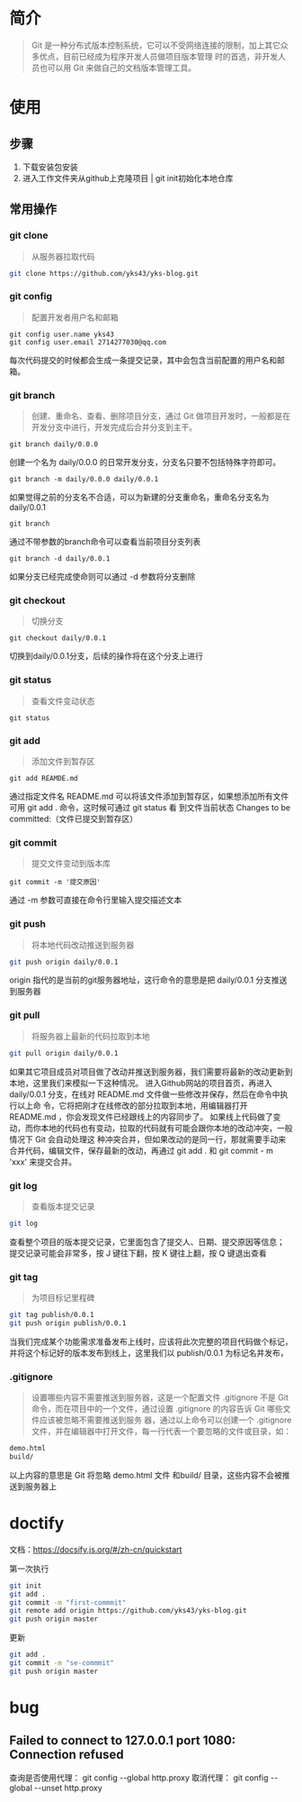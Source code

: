 # 简介
> Git 是⼀种分布式版本控制系统，它可以不受⽹络连接的限制，加上其它众多优点，⽬前已经成为程序开发⼈员做项⽬版本管理
时的⾸选，⾮开发⼈员也可以⽤ Git 来做⾃⼰的⽂档版本管理⼯具。
# 使用
## 步骤
1. 下载安装包安装
2. 进入工作文件夹从github上克隆项目 | git init初始化本地仓库

## 常用操作
### git clone
> 从服务器拉取代码

``` bash
git clone https://github.com/yks43/yks-blog.git
```

### git config
> 配置开发者用户名和邮箱
``` git
git config user.name yks43
git config user.email 2714277030@qq.com
```
每次代码提交的时候都会⽣成⼀条提交记录，其中会包含当前配置的用户名和邮箱。

### git branch
> 创建、重命名、查看、删除项⽬分⽀，通过 Git 做项⽬开发时，⼀般都是在开发分⽀中进⾏，开发完成后合并分⽀到主干。

```git
git branch daily/0.0.0
```
创建⼀个名为 daily/0.0.0 的⽇常开发分⽀，分⽀名只要不包括特殊字符即可。
```git
git branch -m daily/0.0.0 daily/0.0.1
```
如果觉得之前的分⽀名不合适，可以为新建的分⽀重命名，重命名分⽀名为 daily/0.0.1
```git
git branch
```
通过不带参数的branch命令可以查看当前项⽬分⽀列表
```git
git branch -d daily/0.0.1
```
如果分⽀已经完成使命则可以通过 -d 参数将分⽀删除
### git checkout
> 切换分支
```git
git checkout daily/0.0.1
```
切换到daily/0.0.1分支，后续的操作将在这个分支上进行
### git status
> 查看文件变动状态
```git
git status
```
### git add
> 添加文件到暂存区
```git
git add REAMDE.md
```
通过指定⽂件名 README.md 可以将该⽂件添加到暂存区，如果想添加所有⽂件可⽤ git add . 命令，这时候可通过 git status 看
到⽂件当前状态 Changes to be committed:（⽂件已提交到暂存区）
### git commit
> 提交文件变动到版本库
```git
git commit -m '提交原因'
```
通过 -m 参数可直接在命令⾏⾥输⼊提交描述⽂本
### git push
> 将本地代码改动推送到服务器
```bash
git push origin daily/0.0.1
```
origin 指代的是当前的git服务器地址，这⾏命令的意思是把 daily/0.0.1 分⽀推送到服务器
### git pull
> 将服务器上最新的代码拉取到本地
```bash
git pull origin daily/0.0.1
```
如果其它项⽬成员对项⽬做了改动并推送到服务器，我们需要将最新的改动更新到本地，这⾥我们来模拟⼀下这种情况。
进⼊Github⽹站的项⽬⾸⻚，再进⼊ daily/0.0.1 分⽀，在线对 README.md ⽂件做⼀些修改并保存，然后在命令中执⾏以上命
令，它将把刚才在线修改的部分拉取到本地，⽤编辑器打开 README.md ，你会发现⽂件已经跟线上的内容同步了。
如果线上代码做了变动，⽽你本地的代码也有变动，拉取的代码就有可能会跟你本地的改动冲突，⼀般情况下 Git 会⾃动处理这
种冲突合并，但如果改动的是同⼀⾏，那就需要⼿动来合并代码，编辑⽂件，保存最新的改动，再通过 git add . 和 git commit -
m 'xxx' 来提交合并。
### git log
> 查看版本提交记录
```bash
git log 
```
查看整个项⽬的版本提交记录，它⾥⾯包含了提交⼈、⽇期、提交原因等信息；
提交记录可能会⾮常多，按 J 键往下翻，按 K 键往上翻，按 Q 键退出查看
### git tag
> 为项目标记里程碑
```bash
git tag publish/0.0.1
git push origin publish/0.0.1
```
当我们完成某个功能需求准备发布上线时，应该将此次完整的项⽬代码做个标记，并将这个标记好的版本发布到线上，这⾥我们以 publish/0.0.1 为标记名并发布，
### .gitignore
> 设置哪些内容不需要推送到服务器，这是一个配置文件
.gitignore 不是 Git 命令，⽽在项⽬中的⼀个⽂件，通过设置 .gitignore 的内容告诉 Git 哪些⽂件应该被忽略不需要推送到服务
器，通过以上命令可以创建⼀个 .gitignore ⽂件，并在编辑器中打开⽂件，每⼀⾏代表⼀个要忽略的⽂件或⽬录，如：
```bash
demo.html
build/
```
以上内容的意思是 Git 将忽略 demo.html ⽂件 和build/ ⽬录，这些内容不会被推送到服务器上


# doctify
文档：https://docsify.js.org/#/zh-cn/quickstart

第一次执行
``` bash
git init
git add .
git commit -m "first-commmit"
git remote add origin https://github.com/yks43/yks-blog.git
git push origin master
```

更新
``` bash
git add .
git commit -m "se-commmit"
git push origin master
```
# bug
## Failed to connect to 127.0.0.1 port 1080: Connection refused

查询是否使用代理：
git config --global http.proxy
取消代理：
git config --global --unset http.proxy